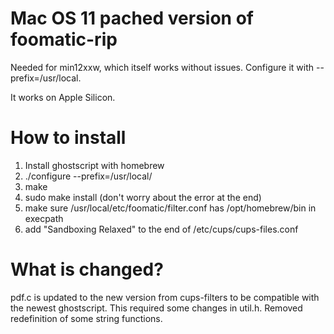 # Mac OS 11 pached version of foomatic-rip

Needed for min12xxw, which itself works without issues. Configure it with --prefix=/usr/local.

It works on Apple Silicon.

# How to install

1. Install ghostscript with homebrew
2. ./configure --prefix=/usr/local/
3. make
4. sudo make install (don't worry about the error at the end)
5. make sure /usr/local/etc/foomatic/filter.conf has /opt/homebrew/bin in execpath
6. add "Sandboxing Relaxed" to the end of /etc/cups/cups-files.conf

# What is changed?

pdf.c is updated to the new version from cups-filters to be compatible with the newest ghostscript. This required some changes in util.h. Removed redefinition of some string functions.

